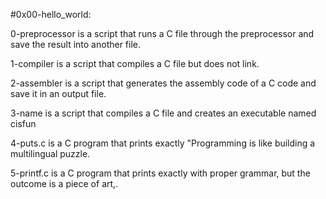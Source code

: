 #0x00-hello_world:

0-preprocessor is  a script that runs a C file through the preprocessor and save the result into another file.

1-compiler is a script that compiles a C file but does not link.

2-assembler is a script that generates the assembly code of a C code and save it in an output file.

3-name is a script that compiles a C file and creates an executable named cisfun

4-puts.c is a C program that prints exactly "Programming is like building a multilingual puzzle.

5-printf.c is a C program that prints exactly with proper grammar, but the outcome is a piece of art,.
